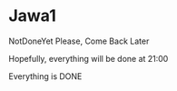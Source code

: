 # Jawa1
NotDoneYet
Please, Come Back Later

Hopefully, everything will be done at 21:00

Everything is DONE
